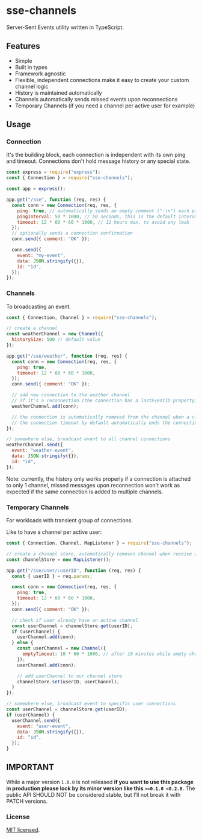 # sse-channels

Server-Sent Events utility written in TypeScript.

## Features

  - Simple
  - Built in types
  - Framework agnostic
  - Flexible, independent connections make it easy to create your custom channel logic
  - History is maintained automatically
  - Channels automatically sends missed events upon reconnections
  - Temporary Channels (if you need a channel per active user for example)

## Usage

### Connection

It's the building block, each connection is independent with its own ping and timeout. Connections don't hold message history or any special state.

```js
const express = require("express");
const { Connection } = require("sse-channels");

const app = express();

app.get("/sse", function (req, res) {
  const conn = new Connection(req, res, {
    ping: true, // automatically sends an empty comment (":\n") each ping interval
    pingInterval: 50 * 1000, // 50 seconds, this is the default interval
    timeout: 12 * 60 * 60 * 1000, // 12 hours max, to avoid any leak
  });
  // optionally sends a connection confirmation
  conn.send({ comment: "OK" });

  conn.send({
    event: "my-event",
    data: JSON.stringify({}),
    id: "id",
  });
});
```

### Channels

To broadcasting an event.

```js
const { Connection, Channel } = require("sse-channels");

// create a channel
const weatherChannel = new Channel({
  historySize: 500 // default value
});

app.get("/sse/weather", function (req, res) {
  const conn = new Connection(req, res, {
    ping: true,
    timeout: 12 * 60 * 60 * 1000,
  });
  conn.send({ comment: "OK" });

  // add new connection to the weather channel
  // if it's a reconnection (the connection has a lastEventID property) channel automatically sends newer messages from its history
  weatherChannel.add(conn);

  // the connection is automatically removed from the channel when a close event is emitted
  // the connection timeout by default automatically ends the connection and also emit a close event
});

// somewhere else, broadcast event to all channel connections
weatherChannel.send({
  event: "weather-event",
  data: JSON.stringify({}),
  id: "id",
});
```

Note: currently, the history only works properly if a connection is attached to only 1 channel,
missed messages upon reconnection won't work as expected if the same connection is added to multiple channels.

### Temporary Channels

For workloads with transient group of connections.

Like to have a channel per active user:

```js
const { Connection, Channel, MapListener } = require("sse-channels");

// create a channel store, automatically removes channel when receive a close event
const channelStore = new MapListener();

app.get("/sse/user/:userID", function (req, res) {
  const { userID } = req.params;

  const conn = new Connection(req, res, {
    ping: true,
    timeout: 12 * 60 * 60 * 1000,
  });
  conn.send({ comment: "OK" });

  // check if user already have an active channel
  const userChannel = channelStore.get(userID);
  if (userChannel) {
    userChannel.add(conn);
  } else {
    const userChannel = new Channel({
      emptyTimeout: 10 * 60 * 1000, // after 10 minutes while empty channel will emit a close event
    });
    userChannel.add(conn);

    // add userChannel to our channel store
    channelStore.set(userID, userChannel);
  }
});

// somewhere else, broadcast event to specific user connections
const userChannel = channelStore.get(userID);
if (userChannel) {
  userChannel.send({
    event: "user-event",
    data: JSON.stringify({}),
    id: "id",
  });
}
```

## IMPORTANT

While a major version `1.0.0` is not released **if you want to use this package in production please lock by its minor version like this `>=0.1.0 <0.2.0`.**
The public API SHOULD NOT be considered stable, but I'll not break it with PATCH versions.


### License

[MIT licensed](./LICENSE).
